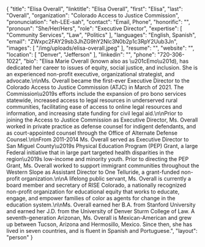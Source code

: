 {
  "title": "Elisa Overall",
  "linktitle": "Elisa Overall",
  "first": "Elisa",
  "last": "Overall",
  "organization": "Colorado Access to Justice Commission",
  "pronunciation": "eh-LEE-sah",
  "contact": "Email, Phone",
  "honorific": "",
  "pronoun": "She/Her/Hers",
  "role": "Executive Director",
  "expertise": [
    "Community Services",
    "Law",
    "Politics"
  ],
  "languages": "English, Spanish",
  "email": "ZWxpc2FAY29sb3JhZG9hY2Nlc3N0b2p1c3RpY2Uub3Jn",
  "images": [
    "/img/uploads/elisa-overall.jpeg"
  ],
  "resume": "",
  "website": "",
  "location": [
    "Denver",
    "Jefferson"
  ],
  "linkedin": "",
  "phone": "720-306-1022",
  "bio": "Elisa Marie Overall (known also as \u201cEmo\u201d), has dedicated her career to issues of equity, social justice, and inclusion. She is an experienced non-profit executive, organizational strategist, and advocate.\n\nMs. Overall became the first-ever Executive Director to the Colorado Access to Justice Commission (ATJC) in March of 2021. The Commission\u2019s efforts include the expansion of pro bono services statewide, increased access to legal resources in underserved rural communities, facilitating ease of access to online legal resources and information, and increasing state funding for civil legal aid.\n\nPrior to joining the Access to Justice Commission as Executive Director, Ms. Overall worked in private practice as defense counsel for indigent defendants, and as court-appointed counsel through the Office of Alternate Defense Counsel.\n\nFrom 2011-2014 Ms. Overall served as Executive Director to San Miguel County\u2019s Physical Education Program (PEP) Grant, a large Federal initiative that in large part targeted health disparities in the region\u2019s low-income and minority youth.  Prior to directing the PEP Grant, Ms. Overall worked to support immigrant communities throughout the Western Slope as Assistant Director to One Telluride, a grant-funded non-profit organization.\n\nA lifelong public servant, Ms. Overall is currently a board member and secretary of RISE Colorado, a nationally recognized non-profit organization for educational equity that works to educate, engage, and empower families of color as agents for change in the education system.\n\nMs. Overall earned her B.A. from Stanford University and earned her J.D. from the University of Denver Sturm College of Law. A seventh-generation Arizonan, Ms. Overall is Mexican-American and grew up between Tucson, Arizona and Hermosillo, Mexico. Since then, she has lived in seven countries, and is fluent in Spanish and Portuguese.",
  "layout": "person"
}